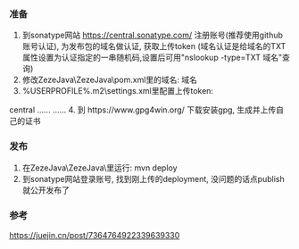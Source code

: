 ### 准备
1. 到sonatype网站 https://central.sonatype.com/ 注册账号(推荐使用github账号认证), 为发布包的域名做认证, 获取上传token
   (域名认证是给域名的TXT属性设置为认证指定的一串随机码,设置后可用"nslookup -type=TXT 域名"查询)
2. 修改ZezeJava\ZezeJava\pom.xml里的域名: <groupId>域名</groupId>
3. %USERPROFILE%\.m2\settings.xml里配置上传token:
  <servers>
    <server>
      <id>central</id>
      <username>......</username>
      <password>......</password>
    </server>
  </servers>
4. 到 https://www.gpg4win.org/ 下载安装gpg, 生成并上传自己的证书

### 发布
1. 在ZezeJava\ZezeJava\里运行: mvn deploy
2. 到sonatype网站登录账号, 找到刚上传的deployment, 没问题的话点publish就公开发布了

### 参考
https://juejin.cn/post/7364764922339639330
